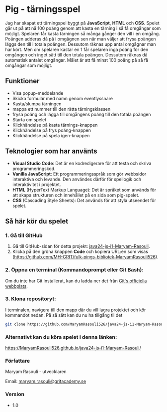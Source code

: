 # Pig - tärningsspel
Jag har skapat ett tärningspel byggt på **JavaScript**, **HTML** och **CSS**. Spelet går ut på att nå 100 poäng genom att kasta en tärning i så få omgångar som möjligt. Spelaren får kasta tärningen så många gånger den vill i en omgång. Poängen adderas då på i omgågnen sen när man väljer att frysa poängen läggs den till i totala poängen. Dessutom räknas upp antal omgågnar man har kört. Men om spelaren kastar en 1 får spelaren inga poäng för den omgången och inget sätt till den totala poängen. Dessutom räknas då automatisk antalet omgångar. Målet är att få minst 100 poäng på så få omgångar som möjligt.

## Funktioner 
- Visa popup-meddelande
- Skicka formulär med namn genom eventlyssnare 
- Kasta/slumpa tärningen 
- mappa ett nummer till den rätta tärningsklassen
- frysa poäng och lägga till omgångens poäng till den totala poängen 
- Starta om spelet
- Klickhändelse på kasta tärnings-knappen
- Klickhändelse på frys poäng-knappen
- Klickhändelse på spela igen-knappen

## Teknologier som har använts
- **Visual Studio Code**: Det är en kodredigerare för att testa och skriva programmeringskod.
- **Vanilla JavaScript**: Ett programmeringsspråk som gör webbsidor interaktiva och levande. Den användes därför för spellogik och interaktivitet i projektet.
- **HTML** (HyperText Markup Language): Det är språket som används för att skapa strukturen och innehållet på en sida som pig-spelet. 
- **CSS** (Cascading Style Sheets): Det används för att styla utseendet för spelet.

## Så här kör du spelet

### 1. Gå till GitHub

1. Gå till GitHub-sidan för detta projekt: [java24-js-i1-Maryam-Rasouli](https://github.com/MaryamRasouli526/java24-js-i1-Maryam-Rasouli).
2. Klicka på den gröna knappen **Code** och kopiera URL:en som visas (https://github.com/MH-GRIT/fulk-pings-bibliotek-MaryamRasouli526).

### 2. **Öppna en terminal (Kommandoprompt eller Git Bash):**
Om du inte har Git installerat, kan du ladda ner det från [Git's officiella webbplats](https://git-scm.com/downloads).

### 3. **Klona repositoryt:**
I terminalen, navigera till den mapp där du vill lagra projektet och kör kommandot nedan. På så sätt kan du nu ha tillgång til det
```bash
git clone https://github.com/MaryamRasouli526/java24-js-i1-Maryam-Rasouli.git
```

### Alternativt kan du köra spelet i denna länken:
https://MaryamRasouli526.github.io/java24-js-i1-Maryam-Rasouli/


### Författare
Maryam Rasouli - utvecklaren

Email: maryam.rasouli@gritacademy.se

### Version
- 1.0

